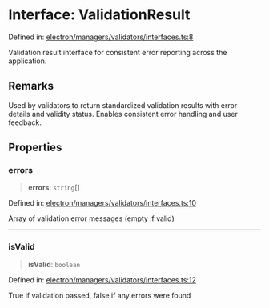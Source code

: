 # Interface: ValidationResult

Defined in: [electron/managers/validators/interfaces.ts:8](https://github.com/Nick2bad4u/Uptime-Watcher/blob/3cce0c3b352c8390536ca3c7399ece50a05faf18/electron/managers/validators/interfaces.ts#L8)

Validation result interface for consistent error reporting across the application.

## Remarks

Used by validators to return standardized validation results with error details
and validity status. Enables consistent error handling and user feedback.

## Properties

### errors

> **errors**: `string`[]

Defined in: [electron/managers/validators/interfaces.ts:10](https://github.com/Nick2bad4u/Uptime-Watcher/blob/3cce0c3b352c8390536ca3c7399ece50a05faf18/electron/managers/validators/interfaces.ts#L10)

Array of validation error messages (empty if valid)

***

### isValid

> **isValid**: `boolean`

Defined in: [electron/managers/validators/interfaces.ts:12](https://github.com/Nick2bad4u/Uptime-Watcher/blob/3cce0c3b352c8390536ca3c7399ece50a05faf18/electron/managers/validators/interfaces.ts#L12)

True if validation passed, false if any errors were found
